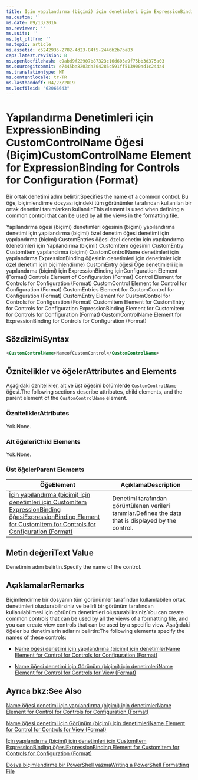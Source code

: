 ```yaml
---
title: İçin yapılandırma (biçimi) için denetimleri için ExpressionBinding CustomControlName öğesi | Microsoft Docs
ms.custom: ''
ms.date: 09/13/2016
ms.reviewer: ''
ms.suite: ''
ms.tgt_pltfrm: ''
ms.topic: article
ms.assetid: c5242935-2782-4d23-84f5-2446b2b7ba83
caps.latest.revision: 8
ms.openlocfilehash: c9abd9f22907b87323c16d603a9f75bb3d375a03
ms.sourcegitcommit: e7445ba8203da304286c591ff513900ad1c244a4
ms.translationtype: MT
ms.contentlocale: tr-TR
ms.lasthandoff: 04/23/2019
ms.locfileid: "62066643"
---
```

# <a name="customcontrolname-element-for-expressionbinding-for-controls-for-configuration-format"></a><span data-ttu-id="d888d-102">Yapılandırma Denetimleri için ExpressionBinding CustomControlName Öğesi (Biçim)</span><span class="sxs-lookup"><span data-stu-id="d888d-102">CustomControlName Element for ExpressionBinding for Controls for Configuration (Format)</span></span>

<span data-ttu-id="d888d-103">Bir ortak denetimi adını belirtir.</span><span class="sxs-lookup"><span data-stu-id="d888d-103">Specifies the name of a common control.</span></span> <span data-ttu-id="d888d-104">Bu öğe, biçimlendirme dosyası içindeki tüm görünümler tarafından kullanılan bir ortak denetimi tanımlarken kullanılır.</span><span class="sxs-lookup"><span data-stu-id="d888d-104">This element is used when defining a common control that can be used by all the views in the formatting file.</span></span>

<span data-ttu-id="d888d-105">Yapılandırma öğesi (biçimi) denetimleri öğesinin (biçimi) yapılandırma denetimi için yapılandırma (biçimi) özel denetim öğesi denetimi için yapılandırma (biçimi) CustomEntries öğesi özel denetim için yapılandırma (denetimleri için Yapılandırma (biçimi) CustomItem öğesinin CustomEntry CustomItem yapılandırma (biçimi) CustomControlName denetimleri için yapılandırma ExpressionBinding öğesinin denetimleri için denetimler için özel denetim için biçimlendirme) CustomEntry öğesi Öğe denetimleri için yapılandırma (biçimi) için ExpressionBinding için</span><span class="sxs-lookup"><span data-stu-id="d888d-105">Configuration Element (Format) Controls Element of Configuration (Format) Control Element for Controls for Configuration (Format) CustomControl Element for Control for Configuration (Format) CustomEntries Element for CustomControl for Configuration (Format) CustomEntry Element for CustomControl for Controls for Configuration (Format) CustomItem Element for CustomEntry for Controls for Configuration ExpressionBinding Element for CustomItem for Controls for Configuration (Format) CustomControlName Element for ExpressionBinding for Controls for Configuration (Format)</span></span>

## <a name="syntax"></a><span data-ttu-id="d888d-106">Sözdizimi</span><span class="sxs-lookup"><span data-stu-id="d888d-106">Syntax</span></span>

```xml
<CustomControlName>NameofCustomControl</CustomControlName>
```

## <a name="attributes-and-elements"></a><span data-ttu-id="d888d-107">Öznitelikler ve öğeler</span><span class="sxs-lookup"><span data-stu-id="d888d-107">Attributes and Elements</span></span>

<span data-ttu-id="d888d-108">Aşağıdaki öznitelikler, alt ve üst öğesini bölümlerde `CustomControlName` öğesi.</span><span class="sxs-lookup"><span data-stu-id="d888d-108">The following sections describe attributes, child elements, and the parent element of the `CustomControlName` element.</span></span>

### <a name="attributes"></a><span data-ttu-id="d888d-109">Öznitelikler</span><span class="sxs-lookup"><span data-stu-id="d888d-109">Attributes</span></span>

<span data-ttu-id="d888d-110">Yok.</span><span class="sxs-lookup"><span data-stu-id="d888d-110">None.</span></span>

### <a name="child-elements"></a><span data-ttu-id="d888d-111">Alt öğeleri</span><span class="sxs-lookup"><span data-stu-id="d888d-111">Child Elements</span></span>

<span data-ttu-id="d888d-112">Yok.</span><span class="sxs-lookup"><span data-stu-id="d888d-112">None.</span></span>

### <a name="parent-elements"></a><span data-ttu-id="d888d-113">Üst öğeler</span><span class="sxs-lookup"><span data-stu-id="d888d-113">Parent Elements</span></span>

|<span data-ttu-id="d888d-114">Öğe</span><span class="sxs-lookup"><span data-stu-id="d888d-114">Element</span></span>|<span data-ttu-id="d888d-115">Açıklama</span><span class="sxs-lookup"><span data-stu-id="d888d-115">Description</span></span>|
|-------------|-----------------|
|[<span data-ttu-id="d888d-116">İçin yapılandırma (biçimi) için denetimleri için CustomItem ExpressionBinding öğesi</span><span class="sxs-lookup"><span data-stu-id="d888d-116">ExpressionBinding Element for CustomItem for Controls for Configuration (Format)</span></span>](./expressionbinding-element-for-customitem-for-controls-for-configuration-format.md)|<span data-ttu-id="d888d-117">Denetimi tarafından görüntülenen verileri tanımlar.</span><span class="sxs-lookup"><span data-stu-id="d888d-117">Defines the data that is displayed by the control.</span></span>|

## <a name="text-value"></a><span data-ttu-id="d888d-118">Metin değeri</span><span class="sxs-lookup"><span data-stu-id="d888d-118">Text Value</span></span>

<span data-ttu-id="d888d-119">Denetimin adını belirtin.</span><span class="sxs-lookup"><span data-stu-id="d888d-119">Specify the name of the control.</span></span>

## <a name="remarks"></a><span data-ttu-id="d888d-120">Açıklamalar</span><span class="sxs-lookup"><span data-stu-id="d888d-120">Remarks</span></span>

<span data-ttu-id="d888d-121">Biçimlendirme bir dosyanın tüm görünümler tarafından kullanılabilen ortak denetimleri oluşturabilirsiniz ve belirli bir görünüm tarafından kullanılabilmesi için görünüm denetimleri oluşturabilirsiniz.</span><span class="sxs-lookup"><span data-stu-id="d888d-121">You can create common controls that can be used by all the views of a formatting file, and you can create view controls that can be used by a specific view.</span></span> <span data-ttu-id="d888d-122">Aşağıdaki öğeler bu denetimlerin adlarını belirtin:</span><span class="sxs-lookup"><span data-stu-id="d888d-122">The following elements specify the names of these controls:</span></span>

- [<span data-ttu-id="d888d-123">Name öğesi denetimi için yapılandırma (biçimi) için denetimler</span><span class="sxs-lookup"><span data-stu-id="d888d-123">Name Element for Control for Controls for Configuration (Format)</span></span>](./name-element-for-control-for-controls-for-configuration-format.md)

- [<span data-ttu-id="d888d-124">Name öğesi denetimi için Görünüm (biçimi) için denetimleri</span><span class="sxs-lookup"><span data-stu-id="d888d-124">Name Element for Control for Controls for View (Format)</span></span>](./name-element-for-control-for-controls-for-view-format.md)

## <a name="see-also"></a><span data-ttu-id="d888d-125">Ayrıca bkz:</span><span class="sxs-lookup"><span data-stu-id="d888d-125">See Also</span></span>

[<span data-ttu-id="d888d-126">Name öğesi denetimi için yapılandırma (biçimi) için denetimler</span><span class="sxs-lookup"><span data-stu-id="d888d-126">Name Element for Control for Controls for Configuration (Format)</span></span>](./name-element-for-control-for-controls-for-configuration-format.md)

[<span data-ttu-id="d888d-127">Name öğesi denetimi için Görünüm (biçimi) için denetimleri</span><span class="sxs-lookup"><span data-stu-id="d888d-127">Name Element for Control for Controls for View (Format)</span></span>](./name-element-for-control-for-controls-for-view-format.md)

[<span data-ttu-id="d888d-128">İçin yapılandırma (biçimi) için denetimleri için CustomItem ExpressionBinding öğesi</span><span class="sxs-lookup"><span data-stu-id="d888d-128">ExpressionBinding Element for CustomItem for Controls for Configuration (Format)</span></span>](./expressionbinding-element-for-customitem-for-controls-for-configuration-format.md)

[<span data-ttu-id="d888d-129">Dosya biçimlendirme bir PowerShell yazma</span><span class="sxs-lookup"><span data-stu-id="d888d-129">Writing a PowerShell Formatting File</span></span>](./writing-a-powershell-formatting-file.md)
